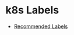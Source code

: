 # k8s Labels

* [Recommended Labels](https://kubernetes.io/docs/concepts/overview/working-with-objects/common-labels/)